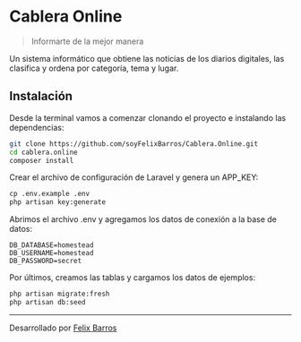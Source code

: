 # Cablera Online

> Informarte de la mejor manera

Un sistema informático que obtiene las noticias de los diarios digitales, las clasifica y ordena por categoría, tema y lugar.

## Instalación

Desde la terminal vamos a comenzar clonando el proyecto e instalando las dependencias:

```bash
git clone https://github.com/soyFelixBarros/Cablera.Online.git
cd cablera.online
composer install
```

Crear el archivo de configuración de Laravel y genera un APP_KEY:
```md
cp .env.example .env
php artisan key:generate
```

Abrimos el archivo .env y agregamos los datos de conexión a la base de datos:

```
DB_DATABASE=homestead
DB_USERNAME=homestead
DB_PASSWORD=secret
```

Por últimos, creamos las tablas y cargamos los datos de ejemplos:
```bash
php artisan migrate:fresh
php artisan db:seed
```

------

Desarrollado por [Felix Barros](https://twitter.com/soyFelixBarros)